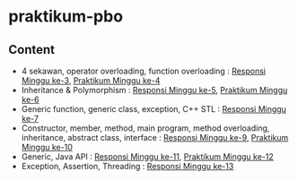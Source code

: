 # praktikum-pbo

## Content
- 4 sekawan, operator overloading, function overloading : [Responsi Minggu ke-3](https://github.com/mgstabrani/praktikum-pbo/tree/main/latihan), [Praktikum Minggu ke-4](https://github.com/mgstabrani/praktikum-pbo/tree/main/praktikum1)
- Inheritance & Polymorphism : [Responsi Minggu ke-5](https://github.com/mgstabrani/praktikum-pbo/tree/main/latihan-responsi-minggu-5), [Praktikum Minggu ke-6](https://github.com/mgstabrani/praktikum-pbo/tree/main/praktikum-minggu-6)
- Generic function, generic class, exception, C++ STL : [Responsi Minggu ke-7](https://github.com/mgstabrani/praktikum-pbo/tree/main/latihan-responsi-minggu-7)
- Constructor, member, method, main program, method overloading, inheritance, abstract class, interface : [Responsi Minggu ke-9](https://github.com/mgstabrani/praktikum-pbo/tree/main/latihan-responsi-minggu-9), [Praktikum Minggu ke-10](https://github.com/mgstabrani/praktikum-pbo/tree/main/praktikum-10)
- Generic, Java API : [Responsi Minggu ke-11](https://github.com/mgstabrani/praktikum-pbo/tree/main/latihan-responsi-11), [Praktikum Minggu ke-12](https://github.com/mgstabrani/praktikum-pbo/tree/main/praktikum-12)
- Exception, Assertion, Threading : [Responsi Minggu ke-13](https://github.com/mgstabrani/praktikum-pbo/tree/main/latihan-responsi-13)
